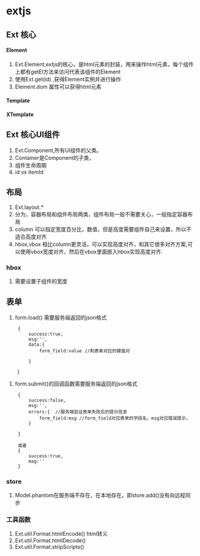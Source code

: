 # extjs

## Ext 核心

#### Element

1. Ext.Element,extjs的核心，是html元素的封装，用来操作html元素，每个组件上都有getEl方法来访问代表该组件的Element  
2. 使用Ext.get\(id\) ,获得Element实例并进行操作
3. Element.dom 属性可以获得html元素

#### Template

#### XTemplate

## Ext 核心UI组件

1. Ext.Component,所有UI组件的父类。
2. Container是Component的子类，
3. 组件生命周期
4. id vs itemId

## 布局

1. Ext.layout.\*
2. 分为，容器布局和组件布局两类，组件布局一般不需要关心，一般指定容器布局
3. column 可以指定宽度百分比，数值，但是高度需要组件自己来设置，所以不适合高度对齐
4. hbox,vbox 相比column更灵活，可以实现高度对齐，和其它很多对齐方案,可以使用vbox宽度对齐，然后在vbox里面嵌入hbox实现高度对齐.

### hbox

1. 需要设置子组件的宽度

## 表单

1. form.load\(\) 需要服务端返回的json格式

   ```text
    {
        success:true,
        msg:'',
        data:{
            form_field:value //和表单对应的键值对

        }
   ```

```text
    }
```

1. form.submit\(\)的回调函数需要服务端返回的json格式

   ```text
    {
        success:false,
        msg:'',
        errors:{  //服务端验证表单失败后的提示信息
            form_field:msg //form_field对应表单的字段名，msg对应错误提示，
        }

    }

    或者
    {
        success:true,
        mag:''
    }
   ```

### store

1. Model.phantom在服务端不存在，在本地存在。即store.add\(\)没有向远程同步

### 工具函数

1. Ext.util.Format.htmlEncode\(\)  html转义
2. Ext.util.Format.htmlDecode\(\)
3. Ext.util.Format.stripScripts\(\)

